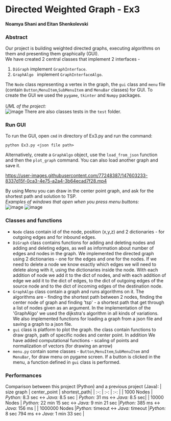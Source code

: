 # Directed Weighted Graph - Ex3
#### Noamya Shani and Eitan Shenkolevski

### Abstract
Our project is building weighted directed graphs, executing algorithms on them and presenting them graphically (GUI).<br>
We have created 2 central classes that implement 2 interfaces - 
1. `DiGraph` implement `GraphInterface`.
2. `GraphAlgo ` implement `GraphInterfaceAlgo`.<br>

The `Node` class representing a vertex in the graph, the `gui` class and `menu` file (contain `Button`,`MenuItem`,`SubMenuItem` and `MenuBar` classes) for GUI.
To create the GUI we used the `pygame`, `tkinter` and `Numpy` packages.<br><br>
*UML of the project:*<br>
![image](https://user-images.githubusercontent.com/77248387/147591151-5ce94660-1131-4fac-8523-c5367bf5eda1.png)
There are also classes tests in the `test` folder.

### Run GUI




To run the GUI, open `cmd` in directory of Ex3.py and run the command:<br>
```
python Ex3.py <json file path>
```

Alternatively, create a `GraphAlgo` object, use the `load_from_json` function and then the `plot_graph` command. You can also load another graph and save it.

https://user-images.githubusercontent.com/77248387/147603233-8337d15f-0ca3-4e75-a2a4-3b64ecad7f28.mp4

By using Menu you can draw in the center point graph, and ask for the shortest path and solution to TSP.<br>
*Examples of windows that open when you press menu buttons:*<br>
![image](https://user-images.githubusercontent.com/77248387/147590823-77195a7e-e320-4bde-9cfe-8d42fce641e3.png)
![image](https://user-images.githubusercontent.com/77248387/147590795-8a5fe3ae-256f-4b61-aa6a-9c6329f386bc.png)

### Classes and functions
* `Node` class contain id of the node, position (x,y,z) and 2 dictionaries - for outgoing edges and for inbound edges.
* `DiGraph` class contains functions for adding and deleting nodes and adding and deleting edges,
as well as information about number of edges and nodes in the graph.
We implemented the directed graph using 2 dictionaries - one for the edges and one for the nodes.
If we need to delete a node we know exactly which edges we will need to delete along with it, using the dictionaries inside the node. With each addition of node we add it to the dict of nodes, and with each addition of edge we add it to the dict of edges,
to the dict of outgoing edges of the source node and to the dict of incoming edges of the destination node.<br>
* `GraphAlgo` class contain a graph and runs algorithms on it. The algorithms are - finding the shortest path between 2 nodes, finding the center node of graph and 
finding 'tsp' - a shortest path that get through a list of nodes given as an argument. In the implementation of the 'GraphAlgo' we used the dijkstra's algorithm in all kinds of variations.
We also implemented functions for loading a graph from a json file and saving a graph to a json file.
* `gui` class is platform to plot the graph. the class contain functions to draw graph, path of specific nodes and center point. In addition We have added computational functions - scaling of points and normalization of vectors (for drawing an arrow)
* `menu.py` contain some classes - `Button`,`MenuItem`,`SubMenuItem` and `MenuBar`, for draw menu on pygame screen. If a button is clicked in the menu, a function defined in `gui` class is performed.

### Performances
Comparison between this project (Python) and a previous project (Java):
| size graph | center_point | shortest_path|
| :-: | :-: | :-: |
| 1000 Nodes | *Python:* 8.3 sec  <-> *Java:* 8.5 sec | *Python:* 31 ms  <-> *Java:* 8.5 sec|
| 10000 Nodes | *Python:* 22 min 15 sec  <-> *Java:* 9 min 21 sec |*Python:* 385 ms  <-> *Java:* 156 ms |
| 1000000 Nodes |*Python:* timeout  <-> *Java:* timeout |*Python:* 8 sec 794 ms <-> *Java:* 1 min 33 sec |
